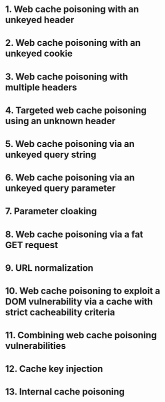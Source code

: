 # 1. Web cache poisoning with an unkeyed header

# 2. Web cache poisoning with an unkeyed cookie

# 3. Web cache poisoning with multiple headers

# 4. Targeted web cache poisoning using an unknown header

# 5. Web cache poisoning via an unkeyed query string

# 6. Web cache poisoning via an unkeyed query parameter

# 7. Parameter cloaking

# 8. Web cache poisoning via a fat GET request

# 9. URL normalization

# 10. Web cache poisoning to exploit a DOM vulnerability via a cache with strict cacheability criteria

# 11. Combining web cache poisoning vulnerabilities

# 12. Cache key injection

# 13. Internal cache poisoning

